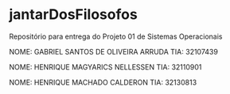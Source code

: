 # jantarDosFilosofos
Repositório para entrega do Projeto 01 de Sistemas Operacionais

NOME: GABRIEL SANTOS DE OLIVEIRA ARRUDA
TIA: 32107439

NOME: HENRIQUE MAGYARICS NELLESSEN
TIA: 32110901

NOME: HENRIQUE MACHADO CALDERON
TIA: 32130813
